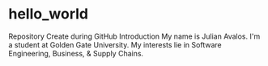 # hello_world
Repository Create during GitHub Introduction
My name is Julian Avalos. I'm a student at Golden Gate University. My interests lie in Software Engineering, Business, & Supply Chains. 
